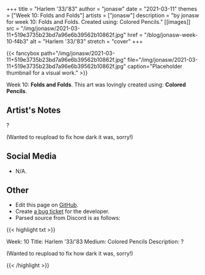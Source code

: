 +++
title =       "Harlem '33/'83"
author =      "jonasw"
date =        "2021-03-11"
themes =      ["Week 10: Folds and Folds"]
artists =     ["jonasw"]
description = "by jonasw for week 10: Folds and Folds. Created using: Colored Pencils."
[[images]]
              src = "/img/jonasw/2021-03-11+519e3735b23bd7a96e6b39562b10862f.jpg"
              href = "/blog/jonasw-week-10-f4b3"
              alt = "Harlem '33/'83"
              stretch = "cover"
+++


{{< fancybox path="/img/jonasw/2021-03-11+519e3735b23bd7a96e6b39562b10862f.jpg" file="/img/jonasw/2021-03-11+519e3735b23bd7a96e6b39562b10862f.jpg" caption="Placeholder thumbnail for a visual work." >}}


Week 10: **Folds and Folds**. This art was lovingly created using: **Colored Pencils**.

## Artist's Notes

?

(Wanted to reupload to fix how dark it was, sorry!)

## Social Media

- N/A.

## Other

- Edit this page on [GitHub](https://github.com/teaminkling/web-refresh/edit/main/content/blog/jonasw-week-10-f4b3.md).
- Create [a bug ticket](https://github.com/teaminkling/web-refresh/issues/new?assignees=&labels=bug&template=problem-report.md&title=) for the developer.
- Parsed source from Discord is as follows:

{{< highlight txt >}}

Week: 10 
Title: Harlem '33/'83
Medium: Colored Pencils
Description: ?

(Wanted to reupload to fix how dark it was, sorry!)

{{< /highlight >}}